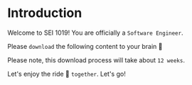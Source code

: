 # Introduction

Welcome to SEI 1019! You are officially a `Software Engineer`. 

Please `download` the following content to your brain 🧠

Please note, this download process will take about `12 weeks`.

Let's enjoy the ride 🎢 `together`. Let's go!

